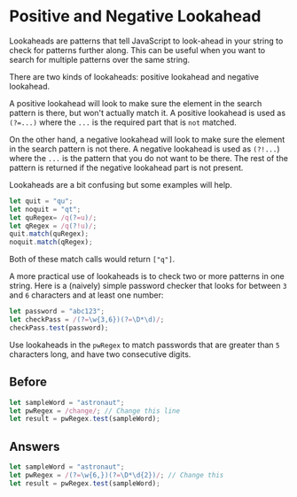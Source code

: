 # Positive and Negative Lookahead
Lookaheads are patterns that tell JavaScript to look-ahead in your string to check for patterns further along. 
This can be useful when you want to search for multiple patterns over the same string.

There are two kinds of lookaheads: positive lookahead and negative lookahead.

A positive lookahead will look to make sure the element in the search pattern is there, but won't actually match it. 
A positive lookahead is used as `(?=...)` where the `...` is the required part that is `not` matched.

On the other hand, a negative lookahead will look to make sure the element in the search pattern is not there. 
A negative lookahead is used as `(?!...`) where the `...` is the pattern that you do not want to be there. 
The rest of the pattern is returned if the negative lookahead part is not present.

Lookaheads are a bit confusing but some examples will help.
```javascript
let quit = "qu";
let noquit = "qt";
let quRegex= /q(?=u)/;
let qRegex = /q(?!u)/;
quit.match(quRegex);
noquit.match(qRegex);
```
Both of these match calls would return `["q"]`.

A more practical use of lookaheads is to check two or more patterns in one string. 
Here is a (naively) simple password checker that looks for between `3` and `6` characters and at least one number:
```javascript
let password = "abc123";
let checkPass = /(?=\w{3,6})(?=\D*\d)/;
checkPass.test(password);
```
Use lookaheads in the `pwRegex` to match passwords that are greater than `5` characters long, and have two consecutive digits.

## Before
```javascript
let sampleWord = "astronaut";
let pwRegex = /change/; // Change this line
let result = pwRegex.test(sampleWord);
```
## Answers
```javascript
let sampleWord = "astronaut";
let pwRegex = /(?=\w{6,})(?=\D*\d{2})/; // Change this 
let result = pwRegex.test(sampleWord);
```
